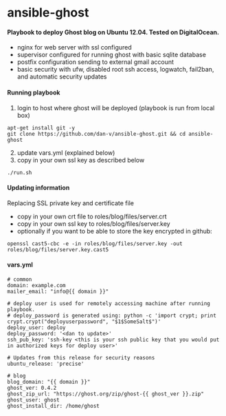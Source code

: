 ansible-ghost
=============

#### Playbook to deploy Ghost blog on Ubuntu 12.04. Tested on DigitalOcean.
* nginx for web server with ssl configured
* supervisor configured for running ghost with basic sqlite database
* postfix configuration sending to external gmail account
* basic security with ufw, disabled root ssh access, logwatch, fail2ban, and automatic security updates



#### Running playbook

1. login to host where ghost will be deployed (playbook is run from local box)

```
apt-get install git -y
git clone https://github.com/dan-v/ansible-ghost.git && cd ansible-ghost
```

2. update vars.yml (explained below)
3. copy in your own ssl key as described below

```
./run.sh
```

#### Updating information

Replacing SSL private key and certificate file

* copy in your own crt file to roles/blog/files/server.crt
* copy in your own ssl key to roles/blog/files/server.key
* optionally if you want to be able to store the key encrypted in github: 

```
openssl cast5-cbc -e -in roles/blog/files/server.key -out roles/blog/files/server.key.cast5
```

#### vars.yml

    # common
    domain: example.com
    mailer_email: "info@{{ domain }}"

    # deploy user is used for remotely accessing machine after running playbook.
    # deploy_password is generated using: python -c 'import crypt; print crypt.crypt("deployuserpassword", "$1$SomeSalt$")'
    deploy_user: deploy
    deploy_password: '<dan to update>'
    ssh_pub_key: 'ssh-key <this is your ssh public key that you would put in authorized keys for deploy user>'

    # Updates from this release for security reasons
    ubuntu_release: 'precise'

    # blog
    blog_domain: "{{ domain }}"
    ghost_ver: 0.4.2
    ghost_zip_url: "https://ghost.org/zip/ghost-{{ ghost_ver }}.zip"
    ghost_user: ghost
    ghost_install_dir: /home/ghost


